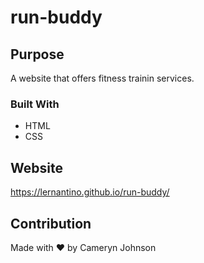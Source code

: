 # run-buddy

## Purpose
A website that offers fitness trainin services.

### Built With
* HTML
* CSS

## Website
https://lernantino.github.io/run-buddy/

## Contribution
Made with ❤️ by Cameryn Johnson
